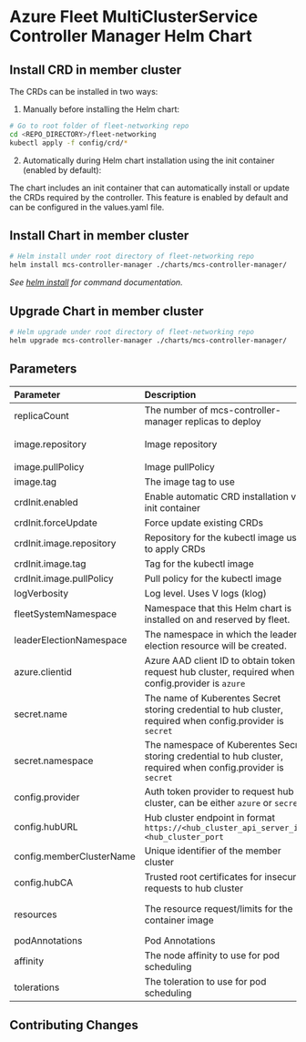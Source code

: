 # Azure Fleet MultiClusterService Controller Manager Helm Chart

## Install CRD in member cluster

The CRDs can be installed in two ways:

1. Manually before installing the Helm chart:

```bash
# Go to root folder of fleet-networking repo
cd <REPO_DIRECTORY>/fleet-networking
kubectl apply -f config/crd/*
```

2. Automatically during Helm chart installation using the init container (enabled by default):

The chart includes an init container that can automatically install or update the CRDs required by the controller.
This feature is enabled by default and can be configured in the values.yaml file.

## Install Chart in member cluster

```bash
# Helm install under root directory of fleet-networking repo
helm install mcs-controller-manager ./charts/mcs-controller-manager/
```

_See [helm install](https://helm.sh/docs/helm/helm_install/) for command documentation._

## Upgrade Chart in member cluster

```bash
# Helm upgrade under root directory of fleet-networking repo
helm upgrade mcs-controller-manager ./charts/mcs-controller-manager/
```

## Parameters

| Parameter | Description | Default |
|:-|:-|:-|
| replicaCount | The number of mcs-controller-manager replicas to deploy | `1` |
| image.repository | Image repository | `ghcr.io/azure/fleet-networking/mcs-controller-manager` |
| image.pullPolicy | Image pullPolicy | `IfNotPresent` |
| image.tag | The image tag to use | `v0.1.0` |
| crdInit.enabled | Enable automatic CRD installation via init container | `true` |
| crdInit.forceUpdate | Force update existing CRDs | `false` |
| crdInit.image.repository | Repository for the kubectl image used to apply CRDs | `bitnami/kubectl` |
| crdInit.image.tag | Tag for the kubectl image | `latest` |
| crdInit.image.pullPolicy | Pull policy for the kubectl image | `IfNotPresent` |
| logVerbosity | Log level. Uses V logs (klog) | `2` |
| fleetSystemNamespace | Namespace that this Helm chart is installed on and reserved by fleet. | `fleet-system` |
| leaderElectionNamespace | The namespace in which the leader election resource will be created. | `fleet-system` |
| azure.clientid | Azure AAD client ID to obtain token to request hub cluster, required when config.provider is `azure` | `[]` |
| secret.name | The name of Kuberentes Secret storing credential to hub cluster, required when config.provider is `secret` | `[]` |
| secret.namespace | The namespace of Kuberentes Secret storing credential to hub cluster, required when config.provider is `secret` | `[]` |
| config.provider | Auth token provider to request hub cluster, can be either `azure` or `secret` | `secret` |
| config.hubURL | Hub cluster endpoint in format `https://<hub_cluster_api_server_ip>:<hub_cluster_port` | `""` |
| config.memberClusterName | Unique identifier of the member cluster  | `""` |
| config.hubCA | Trusted root certificates for insecure requests to hub cluster| `""` |
| resources | The resource request/limits for the container image | limits: 500m CPU, 1Gi, requests: 100m CPU, 128Mi |
| podAnnotations | Pod Annotations | `{}` |
| affinity | The node affinity to use for pod scheduling | `{}` |
| tolerations | The toleration to use for pod scheduling | `[]` |

## Contributing Changes